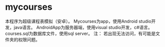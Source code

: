 # mycourses
本程序为超级课程表模拟（安卓）。
Mycourses为app，使用Android studio开发，java语言。
AndroidApp为服务器端，使用visual studio开发，c#语言。
courses.sql为数据库文件，使用sql server。
注：
若出现无法访问，有可能是文件夹的权限问题。



